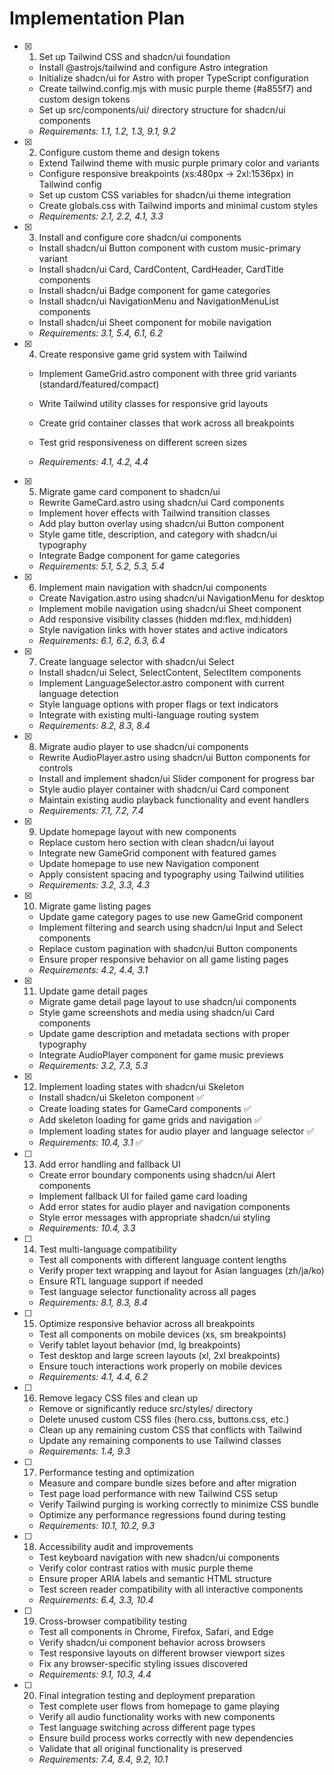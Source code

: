 # Implementation Plan

- [x] 1. Set up Tailwind CSS and shadcn/ui foundation

  - Install @astrojs/tailwind and configure Astro integration
  - Initialize shadcn/ui for Astro with proper TypeScript configuration
  - Create tailwind.config.mjs with music purple theme (#a855f7) and custom design tokens
  - Set up src/components/ui/ directory structure for shadcn/ui components
  - _Requirements: 1.1, 1.2, 1.3, 9.1, 9.2_

- [x] 2. Configure custom theme and design tokens

  - Extend Tailwind theme with music purple primary color and variants
  - Configure responsive breakpoints (xs:480px → 2xl:1536px) in Tailwind config
  - Set up custom CSS variables for shadcn/ui theme integration
  - Create globals.css with Tailwind imports and minimal custom styles
  - _Requirements: 2.1, 2.2, 4.1, 3.3_

- [x] 3. Install and configure core shadcn/ui components

  - Install shadcn/ui Button component with custom music-primary variant
  - Install shadcn/ui Card, CardContent, CardHeader, CardTitle components
  - Install shadcn/ui Badge component for game categories
  - Install shadcn/ui NavigationMenu and NavigationMenuList components
  - Install shadcn/ui Sheet component for mobile navigation
  - _Requirements: 3.1, 5.4, 6.1, 6.2_

- [x] 4. Create responsive game grid system with Tailwind

  - Implement GameGrid.astro component with three grid variants (standard/featured/compact)
  - Write Tailwind utility classes for responsive grid layouts
  - Create grid container classes that work across all breakpoints
  - Test grid responsiveness on different screen sizes

  - _Requirements: 4.1, 4.2, 4.4_

- [x] 5. Migrate game card component to shadcn/ui

  - Rewrite GameCard.astro using shadcn/ui Card components
  - Implement hover effects with Tailwind transition classes
  - Add play button overlay using shadcn/ui Button component
  - Style game title, description, and category with shadcn/ui typography
  - Integrate Badge component for game categories
  - _Requirements: 5.1, 5.2, 5.3, 5.4_

- [x] 6. Implement main navigation with shadcn/ui components

  - Create Navigation.astro using shadcn/ui NavigationMenu for desktop
  - Implement mobile navigation using shadcn/ui Sheet component
  - Add responsive visibility classes (hidden md:flex, md:hidden)
  - Style navigation links with hover states and active indicators
  - _Requirements: 6.1, 6.2, 6.3, 6.4_

- [x] 7. Create language selector with shadcn/ui Select

  - Install shadcn/ui Select, SelectContent, SelectItem components
  - Implement LanguageSelector.astro component with current language detection
  - Style language options with proper flags or text indicators
  - Integrate with existing multi-language routing system
  - _Requirements: 8.2, 8.3, 8.4_

- [x] 8. Migrate audio player to use shadcn/ui components


  - Rewrite AudioPlayer.astro using shadcn/ui Button components for controls
  - Install and implement shadcn/ui Slider component for progress bar
  - Style audio player container with shadcn/ui Card component
  - Maintain existing audio playback functionality and event handlers
  - _Requirements: 7.1, 7.2, 7.4_

- [x] 9. Update homepage layout with new components

  - Replace custom hero section with clean shadcn/ui layout
  - Integrate new GameGrid component with featured games
  - Update homepage to use new Navigation component
  - Apply consistent spacing and typography using Tailwind utilities
  - _Requirements: 3.2, 3.3, 4.3_

- [x] 10. Migrate game listing pages

  - Update game category pages to use new GameGrid component
  - Implement filtering and search using shadcn/ui Input and Select components
  - Replace custom pagination with shadcn/ui Button components
  - Ensure proper responsive behavior on all game listing pages
  - _Requirements: 4.2, 4.4, 3.1_

- [x] 11. Update game detail pages

  - Migrate game detail page layout to use shadcn/ui components
  - Style game screenshots and media using shadcn/ui Card components
  - Update game description and metadata sections with proper typography
  - Integrate AudioPlayer component for game music previews
  - _Requirements: 3.2, 7.3, 5.3_

- [x] 12. Implement loading states with shadcn/ui Skeleton

  - Install shadcn/ui Skeleton component ✅
  - Create loading states for GameCard components ✅
  - Add skeleton loading for game grids and navigation ✅
  - Implement loading states for audio player and language selector ✅
  - _Requirements: 10.4, 3.1_ ✅

- [ ] 13. Add error handling and fallback UI

  - Create error boundary components using shadcn/ui Alert components
  - Implement fallback UI for failed game card loading
  - Add error states for audio player and navigation components
  - Style error messages with appropriate shadcn/ui styling
  - _Requirements: 10.4, 3.3_

- [ ] 14. Test multi-language compatibility

  - Test all components with different language content lengths
  - Verify proper text wrapping and layout for Asian languages (zh/ja/ko)
  - Ensure RTL language support if needed
  - Test language selector functionality across all pages
  - _Requirements: 8.1, 8.3, 8.4_

- [ ] 15. Optimize responsive behavior across all breakpoints

  - Test all components on mobile devices (xs, sm breakpoints)
  - Verify tablet layout behavior (md, lg breakpoints)
  - Test desktop and large screen layouts (xl, 2xl breakpoints)
  - Ensure touch interactions work properly on mobile devices
  - _Requirements: 4.1, 4.4, 6.2_

- [ ] 16. Remove legacy CSS files and clean up

  - Remove or significantly reduce src/styles/ directory
  - Delete unused custom CSS files (hero.css, buttons.css, etc.)
  - Clean up any remaining custom CSS that conflicts with Tailwind
  - Update any remaining components to use Tailwind classes
  - _Requirements: 1.4, 9.3_

- [ ] 17. Performance testing and optimization

  - Measure and compare bundle sizes before and after migration
  - Test page load performance with new Tailwind CSS setup
  - Verify Tailwind purging is working correctly to minimize CSS bundle
  - Optimize any performance regressions found during testing
  - _Requirements: 10.1, 10.2, 9.3_

- [ ] 18. Accessibility audit and improvements

  - Test keyboard navigation with new shadcn/ui components
  - Verify color contrast ratios with music purple theme
  - Ensure proper ARIA labels and semantic HTML structure
  - Test screen reader compatibility with all interactive components
  - _Requirements: 6.4, 3.3, 10.4_

- [ ] 19. Cross-browser compatibility testing

  - Test all components in Chrome, Firefox, Safari, and Edge
  - Verify shadcn/ui component behavior across browsers
  - Test responsive layouts on different browser viewport sizes
  - Fix any browser-specific styling issues discovered
  - _Requirements: 9.1, 10.3, 4.4_

- [ ] 20. Final integration testing and deployment preparation
  - Test complete user flows from homepage to game playing
  - Verify all audio functionality works with new components
  - Test language switching across different page types
  - Ensure build process works correctly with new dependencies
  - Validate that all original functionality is preserved
  - _Requirements: 7.4, 8.4, 9.2, 10.1_

